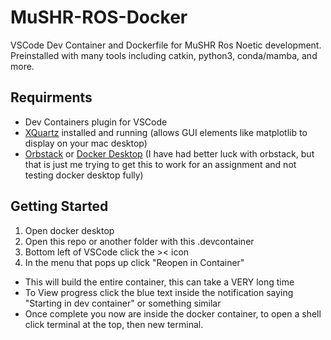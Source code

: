 # MuSHR-ROS-Docker
VSCode Dev Container and Dockerfile for MuSHR Ros Noetic development. Preinstalled with many tools including catkin, python3, conda/mamba, and more.

## Requirments

- Dev Containers plugin for VSCode
- [XQuartz](https://www.xquartz.org/) installed and running (allows GUI elements like matplotlib to display on your mac desktop)
- [Orbstack](https://orbstack.dev/) or [Docker Desktop](https://www.docker.com/products/docker-desktop/) (I have had better luck with orbstack, but that is just me trying to get this to work for an assignment and not testing docker desktop fully)

## Getting Started

1) Open docker desktop
2) Open this repo or another folder with this .devcontainer
3) Bottom left of VSCode click the >< icon
4) In the menu that pops up click "Reopen in Container"
- This will build the entire container, this can take a VERY long time
- To View progress click the blue text inside the notification saying "Starting in dev container" or something similar
- Once complete you now are inside the docker container, to open a shell click terminal at the top, then new terminal.
